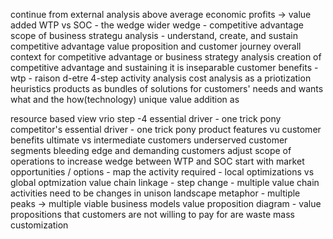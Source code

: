 continue from external analysis 
above average economic profits -> value added 
WTP vs SOC - the wedge
wider wedge - competitive advantage
scope of business strategu analysis - understand, create, and sustain competitive advantage 
value proposition and customer journey 
overall context for competitive advantage or business strategy analysis
creation of competitive advantage and sustaining it is inseparable 
customer benefits - wtp - raison d-etre
4-step activity analysis
cost analysis as a priotization heuristics
products as bundles of solutions for customers' needs and wants
what and the how(technology)
unique value addition as 

resource based view vrio
step -4 
essential driver - one trick pony 
competitor's essential driver - one trick pony
product features vu customer benefits
ultimate vs intermediate customers
underserved customer segments
bleeding edge and demanding customers
adjust scope of operations to increase wedge between WTP and SOC
start with market opportunities / options - map the activity required - 
local optimizations vs global optmization 
value chain linkage - step change - multiple value chain activities need to be changes in unison
landscape metaphor - multiple peaks ->  multiple viable business models
value proposition diagram - value propositions that customers are not willing to pay for are waste
mass customization 

